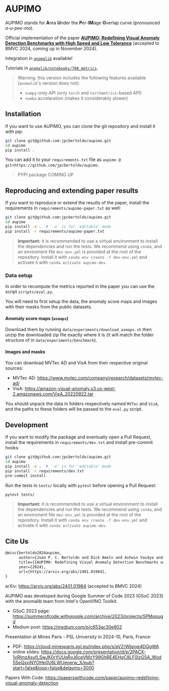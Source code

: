 # AUPIMO

AUPIMO stands for **A**rea **U**nder the **P**er-**IM**age **O**verlap curve (pronounced _a-u-pee-mo_).

Official implementation of the paper [**AUPIMO: Redefining Visual Anomaly Detection Benchmarks with High Speed and Low Tolerance**](https://arxiv.org/abs/2401.01984) (accepted to BMVC 2024, coming up in November 2024).

Integration in [`anomalib`](https://github.com/openvinotoolkit/anomalib) available! 

Tutorials in [`anomalib/notebooks/700_metrics`](https://github.com/openvinotoolkit/anomalib/tree/main/notebooks/700_metrics).

> Warning: this version includes the following features available (`anomalib`'s version does not):
> - `numpy`-only API (only `torch` and `torchmetrics`-based API)
> - `numba` accelaration (makes it considerably slower)

## Installation

If you want to use AUPIMO, you can clone the git repository and install it with pip:

```bash
git clone git@github.com:jpcbertoldo/aupimo.git
cd aupimo
pip install .
```

You can add it to your `requirements.txt` file as `aupimo @ git+https://github.com/jpcbertoldo/aupimo`.

> PYPI package COMING UP

## Reproducing and extending paper results

If you want to reproduce or extend the results of the paper, install the requirements in `requirements/aupimo-paper.txt` as well:

```bash
git clone git@github.com:jpcbertoldo/aupimo.git
cd aupimo
pip install -e .  # `-e` is for 'editable' mode
pip install -r requirements/aupimo-paper.txt
```

> **Important:** it is recommended to use a virtual environment to install the dependencies and run the tests.
> We recommend using `conda`, and an enviroment file `dev-env.yml` is provided at the root of the repository.
> Install it with `conda env create -f dev-env.yml` and activate it with `conda activate aupimo-dev`.

### Data setup

In order to recompute the metrics reported in the paper you can use the script `scripts/eval.py`.

You will need to first setup the data, the anomaly score maps and images with their masks from the public datasets.

#### Anomaly score maps (`asmaps`)

Download them by running `data/experiments/download_asmaps.sh` then unzip the downloaded zip file exactly where it is (it will match the folder structure of in `data/experiments/benchmark`).

#### Images and masks

You can download MVTec AD and VisA from their respective original sources:

- MVTec AD: <https://www.mvtec.com/company/research/datasets/mvtec-ad/>
- VisA: <https://amazon-visual-anomaly.s3.us-west-2.amazonaws.com/VisA_20220922.tar>

You should unpack the data in folders respecitvely named `MVTec` and `VisA`, and the paths to these folders will be passed to the `eval.py` script.

## Development

If you want to modify the package and eventually open a Pull Request, install the requirements in `requirements/dev.txt` and install pre-commit hooks:

```bash
git clone git@github.com:jpcbertoldo/aupimo.git
cd aupimo
pip install -e .  # `-e` is for 'editable' mode
pip install -r requirements/dev.txt
pre-commit install
```

Run the tests in `tests/` locally with `pytest` before opening a Pull Request:

```bash
pytest tests/
```

> **Important:** it is recommended to use a virtual environment to install the dependencies and run the tests.
> We recommend using `conda`, and an enviroment file `dev-env.yml` is provided at the root of the repository.
> Install it with `conda env create -f dev-env.yml` and activate it with `conda activate aupimo-dev`.

## Cite Us

```tex
@misc{bertoldo2024aupimo,
      author={Joao P. C. Bertoldo and Dick Ameln and Ashwin Vaidya and Samet Akçay},
      title={{AUPIMO: Redefining Visual Anomaly Detection Benchmarks with High Speed and Low Tolerance}}, 
      year={2024},
      url={https://arxiv.org/abs/2401.01984}, 
}
```

arXiv: <https://arxiv.org/abs/2401.01984> (accepted to BMVC 2024)

AUPIMO was developed during Google Summer of Code 2023 (GSoC 2023) with the anomalib team from Intel's OpenVINO Toolkit.
- GSoC 2023 page: <https://summerofcode.withgoogle.com/archive/2023/projects/SPMopugd>
- Medium post: <https://medium.com/p/c653ac30e802>

Presentation at Mines Paris - PSL University in 2024-10, Paris, France:
- PDF: <https://cloud.minesparis.psl.eu/index.php/s/aVZrWbpye4DQgWA>
- online slides: <https://docs.google.com/presentation/d/e/2PACX-1vRlmzAsufLSwJK0rYUUqRvJ6cpVMzY99GhRE4EHgC8LF0IzG5A_Wod5SeQsxiNYOHp0U6LWUeoerw_X/pub?start=false&loop=false&delayms=3000>

Papers With Code: <https://paperswithcode.com/paper/aupimo-redefining-visual-anomaly-detection>
